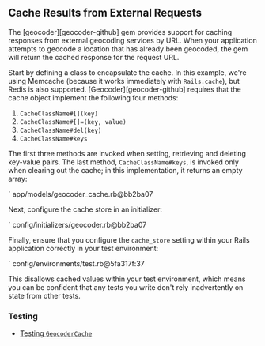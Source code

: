 ## Cache Results from External Requests

The [geocoder][geocoder-github] gem provides support for caching responses
from external geocoding services by URL. When your application attempts to
geocode a location that has already been geocoded, the gem will return the
cached response for the request URL.

Start by defining a class to encapsulate the cache. In this example, we're
using Memcache (because it works immediately with `Rails.cache`), but Redis is
also supported. [Geocoder][geocoder-github] requires that the cache object
implement the following four methods:

1. `CacheClassName#[](key)`
2. `CacheClassName#[]=(key, value)`
3. `CacheClassName#del(key)`
4. `CacheClassName#keys`

The first three methods are invoked when setting, retrieving and deleting
key-value pairs. The last method, `CacheClassName#keys`, is invoked only when
clearing out the cache; in this implementation, it returns an empty array:

` app/models/geocoder_cache.rb@bb2ba07

Next, configure the cache store in an initializer:

` config/initializers/geocoder.rb@bb2ba07

Finally, ensure that you configure the `cache_store` setting within your Rails
application correctly in your test environment:

` config/environments/test.rb@5fa317f:37

This disallows cached values within your test environment, which means you can
be confident that any tests you write don't rely inadvertently on state from
other tests.

### Testing
* [Testing `GeocoderCache`](#testing-geocodercache)
